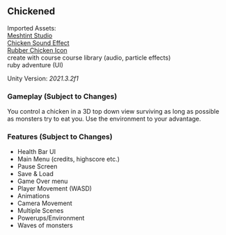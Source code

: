 ## Chickened
Imported Assets:  
[Meshtint Studio](https://assetstore.unity.com/publishers/3867)  
[Chicken Sound Effect](https://www.youtube.com/watch?v=ML6QPGbfMS4)  
[Rubber Chicken Icon](https://www.kindpng.com/imgv/iiJmhob_rubber-chicken-png-transparent-png/)  
create with course course library (audio, particle effects)  
ruby adventure (UI)

Unity Version: *2021.3.2f1*  

### Gameplay (Subject to Changes)
You control a chicken in a 3D top down view surviving as long as possible as monsters try to eat you. Use the environment to your advantage.

### Features (Subject to Changes)
- Health Bar UI
- Main Menu (credits, highscore etc.)
- Pause Screen
- Save & Load
- Game Over menu
- Player Movement (WASD)
- Animations
- Camera Movement
- Multiple Scenes
- Powerups/Environment
- Waves of monsters
